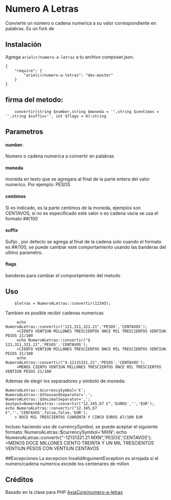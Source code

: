 # Numero A Letras

Convierte un número o cadena numerica a su valor correspondiente en palabras.
Es un fork de

## Instalación

Agrega `arielcr/numero-a-letras` a tu archivo composer.json.

    {
        "require": {
            "arielcr/numero-a-letras": "dev-master"
        }
    }
## firma del metodo:
		convertir(string $number,string $moneda = '',string $centimos = '',string $suffix='', int $flags = 0):string

## Parametros
#### number. 
Numero o cadena numerica a convertir en palabras
#### moneda
moneda en texto que se agregara al final de la parte entera del valor numerico. Por ejemplo: PESOS
#### centimos
Si es indicado, es la parte centimos de la moneda, ejemplos son CENTAVOS, si no es especificado este valor o es cadena vacia se usa el formato ##/100        
#### suffix
Sufijo , por defecto se agrega al final de la cadena solo cuando el formato es ##/100, se puede cambiar este comportamiento usando las banderas del ultimo parametro.
#### flags
banderas para cambiar el comportamiento del metodo        

## Uso

        $letras = NumeroALetras::convertir(12345);
Tambien es posible recibir cadenas numericas

         echo  NumeroALetras::convertir("121,311,321.21",'PESOS','CENTAVOS');
         >CIENTO VENTIUN MILLONES TRESCIENTOS ONCE MIL TRESCIENTOS VENTIUN PESOS 21/100
         echo NumeroALetras::convertir("$ 121,311,321.21",'PESOS','CENTAVOS');
         >CIENTO VENTIUN MILLONES TRESCIENTOS ONCE MIL TRESCIENTOS VENTIUN PESOS 21/100
         echo NumeroALetras::convertir("$-12131321.21",'PESOS','CENTAVOS');
         >MENOS CIENTO VENTIUN MILLONES TRESCIENTOS ONCE MIL TRESCIENTOS VENTIUN PESOS 21/100
        
Ademas de elegir los separadores y simbolo de moneda:

	NumeroALetras::$currencySymbol='€';
	NumeroALetras::$thousandSeparator='.';
	NumeroALetras::$decimalSeparator=',';
    $output=NumeroALetras::convertir("12.345,67 €",'EUROS','','EUR');
 	echo NumeroALetras::convertir("12.345,67 €",'','CENTAVOS',false,false,'EUR');
 		> DOCE MIL TRESCIENTOS CUARENTA Y CINCO EUROS 67/100 EUR

Incluso haciendo uso de currencySymbol, se puede aceptar el siguiente formato:
		NumeroALetras::$currencySymbol='MXN';
 		echo NumeroALetras::convertir("-12131321.21 MXN",'PESOS','CENTAVOS');
 		>MENOS DOCE MILLONES CIENTO TREINTA Y UN MIL TRESCIENTOS VENTIUN PESOS CON VENTIUN CENTAVOS

       

##Excepciones
La excepcion InvalidArgumentException es arrojada si el numero/cadena numerica excede los centenares de millon 

## Créditos

Basado en la clase para PHP [AxiaCore/numero-a-letras](https://github.com/AxiaCore/numero-a-letras/blob/master/php/NumberToLetterConverter.class.php)

